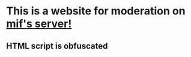 # This is a website for moderation on [mif's server!](https://discord.gg/MQZTJpFKC2)
## HTML script is obfuscated
